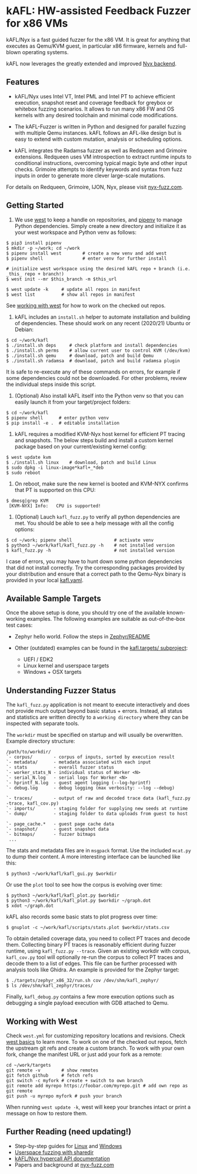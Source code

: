 # kAFL: HW-assisted Feedback Fuzzer for x86 VMs

kAFL/Nyx is a fast guided fuzzer for the x86 VM. It is great for anything that
executes as Qemu/KVM guest, in particular x86 firmware, kernels and full-blown
operating systems.

kAFL now leverages the greatly extended and improved [Nyx backend](https://nyx-fuzz.com).

## Features

- kAFL/Nyx uses Intel VT, Intel PML and Intel PT to achieve efficient execution,
  snapshot reset and coverage feedback for greybox or whitebox fuzzing scenarios.
  It allows to run many x86 FW and OS kernels with any desired toolchain and
  minimal code modifications.

- The kAFL-Fuzzer is written in Python and designed for parallel fuzzing with
  multiple Qemu instances. kAFL follows an AFL-like design but is easy to
  extend with custom mutation, analysis or scheduling options.

- kAFL integrates the Radamsa fuzzer as well as Redqueen and Grimoire extensions.
  Redqueen uses VM introspection to extract runtime inputs to conditional
  instructions, overcoming typical magic byte and other input checks. Grimoire
  attempts to identify keywords and syntax from fuzz inputs in order to generate
  more clever large-scale mutations.

For details on Redqueen, Grimoire, IJON, Nyx, please visit [nyx-fuzz.com](https://nyx-fuzz.com).

## Getting Started

1. We use [west](https://docs.zephyrproject.org/latest/guides/west/) to keep
   a handle on repositories, and [pipenv](https://pypi.org/project/pipenv/) to
   manage Python dependencies. Simply create a new directory and initialize it as
   your west workspace and Python venv as follows:

```
$ pip3 install pipenv
$ mkdir -p ~/work; cd ~/work
$ pipenv install west        # create a new venv and add west
$ pipenv shell               # enter venv for further install

# initialize west workspace using the desired kAFL repo + branch (i.e. _this_ repo + branch!)
$ west init --mr $this_branch -m $this_url

$ west update -k     # update all repos in manifest
$ west list          # show all repos in manifest
```

See [working with west](README.md#working-with-west) for how to work on the checked out repos.

1. kAFL includes an `install.sh` helper to automate installation and building of
   dependencies. These should work on any recent (2020/21) Ubuntu or Debian:

```
$ cd ~/work/kafl
$ ./install.sh deps     # check platform and install dependencies
$ ./install.sh perms    # allow current user to control KVM (/dev/kvm)
$ ./install.sh qemu     # download, patch and build Qemu
$ ./install.sh radamsa  # download, patch and build radamsa plugin
```

It is safe to re-execute any of these commands on errors,
for example if some dependencies could not be downloaded.
For other problems, review the individual steps inside this script.

1. (Optional) Also install kAFL itself into the Python venv so that you can
   easily launch it from your target/project folders:

```
$ cd ~/work/kafl
$ pipenv shell      # enter python venv
$ pip install -e .  # editable installation
```

1. kAFL requires a modified KVM-Nyx host kernel for efficient PT tracing and
   snapshots. The below steps build and install a custom kernel package based on
   your current/existing kernel config:

```
$ west update kvm
$ ./install.sh linux    # download, patch and build Linux
$ sudo dpkg -i linux-image*kafl+_*deb
$ sudo reboot
```

1. On reboot, make sure the new kernel is booted and KVM-NYX confirms that PT is
   supported on this CPU:

```
$ dmesg|grep KVM
 [KVM-NYX] Info:   CPU is supported!
```

1. (Optional) Lauch `kafl_fuzz.py` to verify all python dependencies are met.
   You should be able to see a help message with all the config options:

```
$ cd ~/work; pipenv shell                # activate venv
$ python3 ~/work/kafl/kafl_fuzz.py -h    # not installed version
$ kafl_fuzz.py -h                        # not installed version
```

I case of errors, you may have to hunt down some python dependencies that did
not install correctly. Try the corresponding packages provided by your
distribution and ensure that a correct path to the Qemu-Nyx binary is provided
in your local [kafl.yaml](kafl.yaml).


## Available Sample Targets

Once the above setup is done, you should try one of the available known-working
examples. The following examples are suitable as out-of-the-box test cases:

- Zephyr hello world. Follow the steps in
  [Zephyr/README](https://github.com/IntelLabs/kafl.targets/tree/master/zephyr_x86_32)

- Other (outdated) examples can be found in the [kafl.targets/ subproject](https://github.com/IntelLabs/kafl.targets/tree/master/):

  - UEFI / EDK2
  - Linux kernel and userspace targets
  - Windows + OSX targets


## Understanding Fuzzer Status

The `kafl_fuzz.py` application is not meant to execute interactively and does
not provide much output beyond basic status + errors. Instead, all status and
statistics are written directly to a `working directory` where they can be
inspected with separate tools.

 The `workdir` must be specified on startup and will usually be overwritten.
Example directory structure:

```
/path/to/workdir/
`- corpus/        - corpus of inputs, sorted by execution result
`- metadata/      - metadata associated with each input
`- stats          - overall fuzzer status
`- worker_stats_N - individual status of Worker <N>
`- serial_N.log   - serial logs for Worker <N>
`- hprintf_N.log  - guest agent logging (--log-hprintf)
`- debug.log      - debug logging (max verbosity: --log --debug)

`- traces/        - output of raw and decoded trace data (kafl_fuzz.py -trace, kafl_cov.py)
`- imports/       - staging folder for supplying new seeds at runtime
`- dump/          - staging folder to data uploads from guest to host

`- page_cache.*   - guest page cache data
`- snapshot/      - guest snapshot data
`- bitmaps/       - fuzzer bitmaps
 ...
```

The stats and metadata files are in `msgpack` format. Use the included `mcat.py`
to dump their content. A more interesting interface can be launched like this:

```
$ python3 ~/work/kafl/kafl_gui.py $workdir
```

Or use the `plot` tool to see how the corpus is evolving over time:

```
$ python3 ~/work/kafl/kafl_plot.py $workdir
$ python3 ~/work/kafl/kafl_plot.py $workdir ~/graph.dot
$ xdot ~/graph.dot
```

kAFL also records some basic stats to plot progress over time:

```
$ gnuplot -c ~/work/kafl/scripts/stats.plot $workdir/stats.csv
```

To obtain detailed coverage data, you need to collect PT traces and decode them.
Collecting binary PT traces is reasonably efficient during fuzzer runtime, using
`kafl_fuzz.py --trace`. Given an existing workdir with corpus, `kafl_cov.py` tool
will optionally re-run the corpus to collect PT traces and decode them to a list
of edges. This file can be further processed with analysis tools like Ghidra.
An example is provided for the Zephyr target:

```
$ ./targets/zephyr_x86_32/run.sh cov /dev/shm/kafl_zephyr/
$ ls /dev/shm/kafl_zephyr/traces/
```

Finally, `kafl_debug.py` contains a few more execution options such as debugging
a single payload execution with GDB attached to Qemu.


## Working with West

Check `west.yml` for customizing repository locations and revisions. Check [west
basics](https://docs.zephyrproject.org/latest/guides/west/basics.html) to learn
more. To work on one of the checked out repos, fetch the upstream git refs and
create a custom branch. To work with your own fork, change the manifest URL or
just add your fork as a remote:

```
cd ~/work/targets
git remote -v        # show remotes
git fetch github     # fetch refs
git switch -c myfork # create + switch to own branch
git remote add myrepo https://foobar.com/myrepo.git # add own repo as git remote
git push -u myrepo myfork # push your branch
```

When running `west update -k`, west will keep your branches intact or print
a message on how to restore them.


## Further Reading (need updating!)

* Step-by-step guides for [Linux](docs/linux_tutorial.md) and [Windows](docs/windows_tutorial.md)
* [Userspace fuzzing with sharedir](docs/sharedir_tutorial.md)
* [kAFL/Nyx hypercall API documentation](docs/hypercall_api.md)
* Papers and background at [nyx-fuzz.com](https://nyx-fuzz.com)

